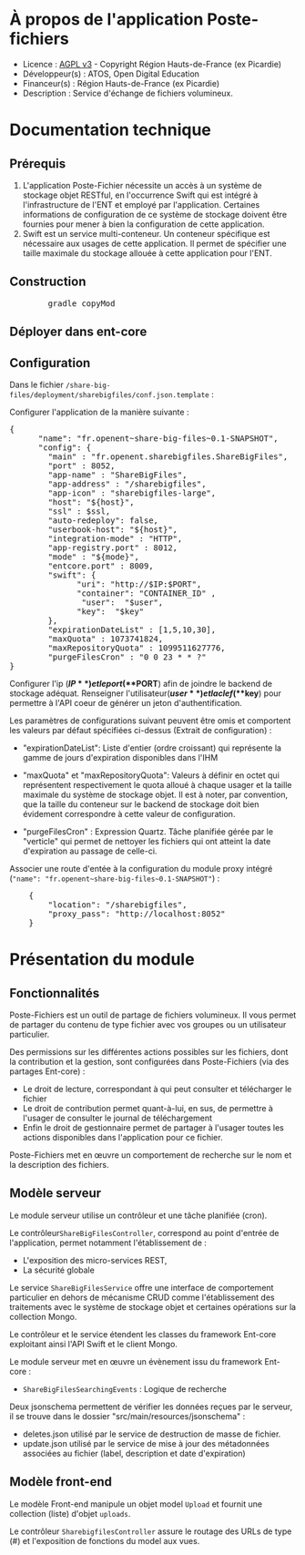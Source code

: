 # À propos de l'application Poste-fichiers

* Licence : [AGPL v3](http://www.gnu.org/licenses/agpl.txt) - Copyright Région Hauts-de-France (ex Picardie)
* Développeur(s) : ATOS, Open Digital Education
* Financeur(s) : Région Hauts-de-France (ex Picardie)
* Description : Service d'échange de fichiers volumineux.

# Documentation technique

## Prérequis

 1. L'application Poste-Fichier nécessite un accès à un système de stockage objet RESTful, en l'occurrence Swift qui est intégré à l'infrastructure de l'ENT et employé par l'application. Certaines informations de configuration de ce système de stockage doivent être fournies pour mener à bien la configuration de cette application.
 2. Swift est un service multi-conteneur. Un conteneur spécifique est nécessaire aux usages de cette application. Il permet de spécifier une taille maximale du stockage allouée à cette application pour l'ENT.

## Construction

<pre>
		gradle copyMod
</pre>

## Déployer dans ent-core


## Configuration

Dans le fichier `/share-big-files/deployment/sharebigfiles/conf.json.template` :

Configurer l'application de la manière suivante :
<pre>
{
      "name": "fr.openent~share-big-files~0.1-SNAPSHOT",
      "config": {
        "main" : "fr.openent.sharebigfiles.ShareBigFiles",
        "port" : 8052,
        "app-name" : "ShareBigFiles",
    	"app-address" : "/sharebigfiles",
    	"app-icon" : "sharebigfiles-large",
        "host": "${host}",
        "ssl" : $ssl,
        "auto-redeploy": false,
        "userbook-host": "${host}",
        "integration-mode" : "HTTP",
        "app-registry.port" : 8012,
        "mode" : "${mode}",
        "entcore.port" : 8009,
        "swift": {
              "uri": "http://$IP:$PORT",
              "container": "CONTAINER_ID" ,
               "user":  "$user",
              "key":  "$key"
        },
        "expirationDateList" : [1,5,10,30],
        "maxQuota" : 1073741824,
        "maxRepositoryQuota" : 1099511627776,
        "purgeFilesCron" : "0 0 23 * * ?"
}
</pre>
Configurer l'ip (**$IP**) et le port (**$PORT**) afin de joindre le backend de stockage adéquat. Renseigner l'utilisateur(**$user**) et la clef(**$key**) pour permettre à l'API coeur de générer un jeton d'authentification.

Les paramètres de configurations suivant peuvent être omis et comportent les valeurs par défaut spécifiées ci-dessus (Extrait de configuration) :
 - "expirationDateList": Liste d'entier (ordre croissant) qui représente la gamme de jours d'expiration disponibles dans l'IHM

 - "maxQuota" et "maxRepositoryQuota": Valeurs à définir en octet qui représentent respectivement le quota alloué à chaque usager et la taille maximale du système de stockage objet. Il est à noter, par convention, que la taille du conteneur sur le backend de stockage doit bien évidement correspondre à cette valeur de configuration.

 - "purgeFilesCron" : Expression Quartz. Tâche planifiée gérée par le "verticle" qui permet de nettoyer les fichiers qui ont atteint la date d'expiration au passage de celle-ci.

Associer une route d'entée à la configuration du module proxy intégré (`"name": "fr.openent~share-big-files~0.1-SNAPSHOT"`) :
<pre>
	{
		"location": "/sharebigfiles",
		"proxy_pass": "http://localhost:8052"
	}
</pre>



# Présentation du module

## Fonctionnalités

Poste-Fichiers est un outil de partage de fichiers volumineux.
Il vous permet de partager du contenu de type fichier avec vos groupes ou un utilisateur particulier.

Des permissions sur les différentes actions possibles sur les fichiers, dont la contribution et la gestion, sont configurées dans Poste-Fichiers (via des partages Ent-core) :

 - Le droit de lecture, correspondant à qui peut consulter et télécharger le fichier
 - Le droit de contribution permet quant-à-lui, en sus, de permettre à l'usager de consulter le journal de téléchargement
 - Enfin le droit de gestionnaire permet de partager à l'usager toutes les actions disponibles dans l'application pour ce fichier.

Poste-Fichiers met en œuvre un comportement de recherche sur le nom et la description des fichiers.

## Modèle serveur

Le module serveur utilise un contrôleur et une tâche planifiée (cron).

Le contrôleur`ShareBigFilesController`, correspond au point d'entrée de l'application, permet notamment l'établissement de :
 * L'exposition des micro-services REST,
 * La sécurité globale

Le service `ShareBigFilesService` offre une interface de comportement particulier en dehors de mécanisme CRUD comme l'établissement des traitements avec le système de stockage objet et certaines opérations sur la collection Mongo.

Le contrôleur et le service étendent les classes du framework Ent-core exploitant ainsi l'API Swift et le client Mongo.

Le module serveur met en œuvre un évènement issu du framework Ent-core :

* `ShareBigFilesSearchingEvents` : Logique de recherche

Deux jsonschema permettent de vérifier les données reçues par le serveur, il se trouve dans le dossier "src/main/resources/jsonschema" :

 - deletes.json utilisé par le service de destruction de masse de fichier.
 - update.json utilisé par le service de mise à jour des métadonnées associées au fichier (label, description et date d'expiration)

## Modèle front-end

Le modèle Front-end manipule un objet model `Upload` et fournit une collection (liste) d'objet `uploads`.

Le contrôleur `SharebigfilesController` assure le routage des URLs de type (#)  et l'exposition de fonctions du model aux vues.
